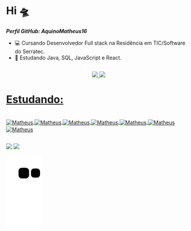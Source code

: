 # Hi 🛸

***Perfil GitHub: AquinoMatheus16***

- 💻 Cursando Desenvolvedor Full stack na Residência em TIC/Software do Serratec.
- 🌱 Estudando Java, SQL, JavaScript e React.

##

<div align="center">
  <a href="https://github.com/AquinoMatheus16">
  <img height="160em" src="https://github-readme-stats.vercel.app/api?username=AquinoMatheus16&show_icons=true&theme=tokyonight&include_all_commits=true&count_private=true"/>
  <img height="160em" src="https://github-readme-stats.vercel.app/api/top-langs/?username=AquinoMatheus16&layout=compact&langs_count=7&theme=radical"/>
</div>

##

# Estudando:

<div style="display: inline_block"><br>
  <img align="center" alt="Matheus" height="100" width="100" src="https://cdn.jsdelivr.net/gh/devicons/devicon/icons/java/java-plain-wordmark.svg">

  <img align="center" alt="Matheus" height="100" width="100" src="https://cdn.jsdelivr.net/gh/devicons/devicon/icons/postgresql/postgresql-original-wordmark.svg" />

  <img align="center" alt="Matheus" height="100" width="100" src="https://cdn.jsdelivr.net/gh/devicons/devicon/icons/html5/html5-original-wordmark.svg" />

  <img align="center" alt="Matheus" height="100" width="100" src="https://cdn.jsdelivr.net/gh/devicons/devicon/icons/javascript/javascript-plain.svg" />

  <img align="center" alt="Matheus" height="100" width="100" src="https://cdn.jsdelivr.net/gh/devicons/devicon/icons/git/git-original-wordmark.svg" />

  <img align="center" alt="Matheus" height="100" width="100" src="https://cdn.jsdelivr.net/gh/devicons/devicon/icons/github/github-original-wordmark.svg" />

  <img align="center" alt="Matheus" height="100" width="100" src="https://cdn.jsdelivr.net/gh/devicons/devicon/icons/react/react-original-wordmark.svg" />
</div>

##

<div>
<!-- <a href="https://discord.gg/wagxzStdcR" target="_blank"><img src="https://img.shields.io/badge/Discord-7289DA?style=for-the-badge&logo=discord&logoColor=white" target="_blank"></a> -->
  <a href = "mailto:matheus.aquino1.618@gmail.com"><img src="https://img.shields.io/badge/-Gmail-%23333?style=for-the-badge&logo=gmail&logoColor=white" target="_blank"></a>
  <a href="https://www.linkedin.com/in/*************" target="_blank"><img src="https://img.shields.io/badge/-LinkedIn-%230077B5?style=for-the-badge&logo=linkedin&logoColor=white" target="_blank"></a> 
<div/>
  
  ![snake gif](https://github.com/AquinoMatheus16/AquinoMatheus16/blob/output/github-contribution-grid-snake.svg)
